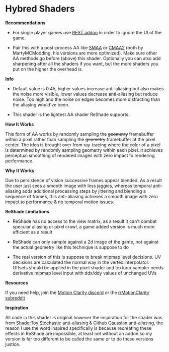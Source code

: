 # Hybred Shaders

**Recommendations**

- For single player games use [REST addon](https://github.com/4lex4nder/ReshadeEffectShaderToggler/releases) in order to ignore the UI of the game.

- Pair this with a post-process AA like [SMAA](https://github.com/martymcmodding/iMMERSE) or [CMAA2](https://gist.github.com/martymcmodding/aee91b22570eb921f12d87173cacda03) (both by MartyMCModding, his versions are more optimized). Make sure other AA methods go before (above) this shader. Optionally you can also add sharpening after all the shaders if you want, but the more shaders you put on the higher the overhead is.

**Info**

- Default value is 0.45, higher values increase anti-aliasing but also makes the noise more visible, lower values decrease anti-aliasing but reduce noise. Too high and the noise on edges becomes more distracting than the aliasing would've been.

- This shader is the lightest AA shader ReShade supports.

**How It Works**

This form of AA works by randomly sampling the ~~geometry~~ framebuffer within a pixel rather than sampling the ~~geometry~~ framebuffer at the pixel center. The idea is brought over from ray-tracing where the color of a pixel is determined by randomly sampling geometry within each pixel. It achieves perceptual smoothing of rendered images with zero impact to rendering performance.

**Why It Works**

Due to persistence of vision successive frames appear blended. As a result the user just sees a smooth image with less jaggies, whereas temporal anti-aliasing adds additional processing steps by jittering and blending a sequence of frames, this anti-aliasing achieves a smooth image with zero impact to performance & no temporal motion issues.

**ReShade Limitations**

- ReShade has no access to the view matrix, as a result it can't combat specular aliasing or pixel crawl, a game added version is much more efficient as a result

- ReShade can only sample against a 2d image of the game, not against the actual geometry like this technique is suppose to do

- The real version of this is suppose to break mipmap level decisions. UV decisions are calculated the normal way in the vertex interpolator. Offsets should be applied in the pixel shader and texturer sampler needs derivative mipmap level input with ddx/ddy values of unchanged UVs

**Resources**

If you need help, join the [Motion Clarity discord](https://discord.gg/JcKNMmDdpT) or the [r/MotionClarity subreddit](https://www.reddit.com/r/MotionClarity/)

**Inspiration**

All code in this shader is original however the inspiration for the shader was from [ShaderToy Stochastic anti-aliasing](https://www.shadertoy.com/view/mtXcDN) & [Github Gaussian anti-aliasing](https://github.com/bburrough/GaussianAntialiasing), the reason I use the word inspired specifically is because recreating these effects in ReShade are impossible, at least not without an addon so my version is far too different to be called the same or to do these versions justice.
